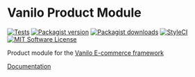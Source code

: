 # Vanilo Product Module

[![Tests](https://img.shields.io/github/workflow/status/vanilophp/product/tests/master?style=flat-square)](https://github.com/vanilophp/product/actions?query=workflow%3Atests)
[![Packagist version](https://img.shields.io/packagist/v/vanilo/product.svg?style=flat-square)](https://packagist.org/packages/vanilo/product)
[![Packagist downloads](https://img.shields.io/packagist/dt/vanilo/product.svg?style=flat-square)](https://packagist.org/packages/vanilo/product)
[![StyleCI](https://styleci.io/repos/106089926/shield?branch=master)](https://styleci.io/repos/106089926)
[![MIT Software License](https://img.shields.io/badge/license-MIT-blue.svg?style=flat-square)](LICENSE.md)

Product module for the [Vanilo E-commerce framework](https://vanilo.io)

[Documentation](https://vanilo.io/docs/master/products)
